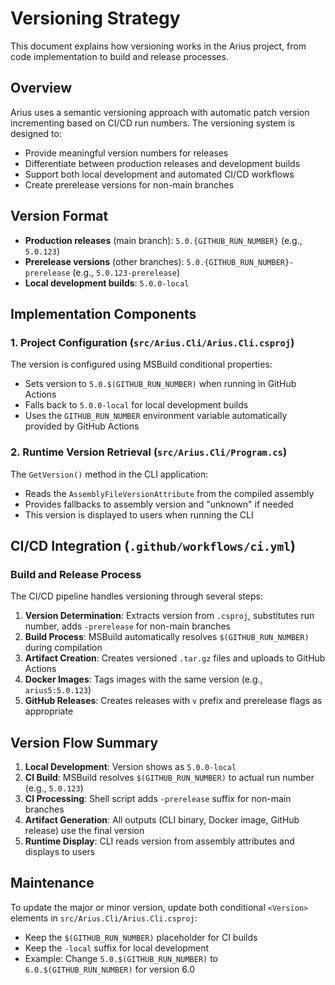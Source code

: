 # Versioning Strategy

This document explains how versioning works in the Arius project, from code implementation to build and release processes.

## Overview

Arius uses a semantic versioning approach with automatic patch version incrementing based on CI/CD run numbers. The versioning system is designed to:

- Provide meaningful version numbers for releases
- Differentiate between production releases and development builds
- Support both local development and automated CI/CD workflows
- Create prerelease versions for non-main branches

## Version Format

- **Production releases** (main branch): `5.0.{GITHUB_RUN_NUMBER}` (e.g., `5.0.123`)
- **Prerelease versions** (other branches): `5.0.{GITHUB_RUN_NUMBER}-prerelease` (e.g., `5.0.123-prerelease`)
- **Local development builds**: `5.0.0-local`

## Implementation Components

### 1. Project Configuration (`src/Arius.Cli/Arius.Cli.csproj`)

The version is configured using MSBuild conditional properties:
- Sets version to `5.0.$(GITHUB_RUN_NUMBER)` when running in GitHub Actions
- Falls back to `5.0.0-local` for local development builds
- Uses the `GITHUB_RUN_NUMBER` environment variable automatically provided by GitHub Actions

### 2. Runtime Version Retrieval (`src/Arius.Cli/Program.cs`)

The `GetVersion()` method in the CLI application:
- Reads the `AssemblyFileVersionAttribute` from the compiled assembly
- Provides fallbacks to assembly version and "unknown" if needed
- This version is displayed to users when running the CLI

## CI/CD Integration (`.github/workflows/ci.yml`)

### Build and Release Process

The CI/CD pipeline handles versioning through several steps:

1. **Version Determination**: Extracts version from `.csproj`, substitutes run number, adds `-prerelease` for non-main branches
2. **Build Process**: MSBuild automatically resolves `$(GITHUB_RUN_NUMBER)` during compilation
3. **Artifact Creation**: Creates versioned `.tar.gz` files and uploads to GitHub Actions
4. **Docker Images**: Tags images with the same version (e.g., `arius5:5.0.123`)
5. **GitHub Releases**: Creates releases with `v` prefix and prerelease flags as appropriate

## Version Flow Summary

1. **Local Development**: Version shows as `5.0.0-local`
2. **CI Build**: MSBuild resolves `$(GITHUB_RUN_NUMBER)` to actual run number (e.g., `5.0.123`)
3. **CI Processing**: Shell script adds `-prerelease` suffix for non-main branches
4. **Artifact Generation**: All outputs (CLI binary, Docker image, GitHub release) use the final version
5. **Runtime Display**: CLI reads version from assembly attributes and displays to users

## Maintenance

To update the major or minor version, update both conditional `<Version>` elements in `src/Arius.Cli/Arius.Cli.csproj`:

- Keep the `$(GITHUB_RUN_NUMBER)` placeholder for CI builds
- Keep the `-local` suffix for local development
- Example: Change `5.0.$(GITHUB_RUN_NUMBER)` to `6.0.$(GITHUB_RUN_NUMBER)` for version 6.0